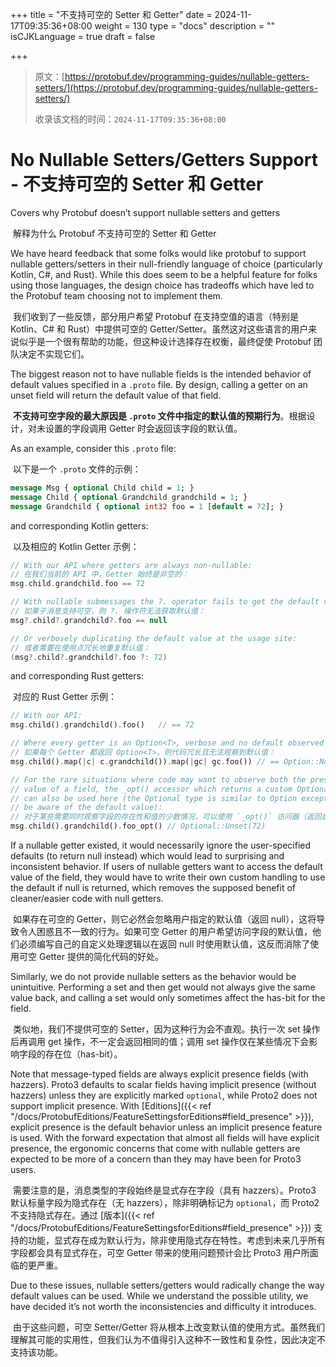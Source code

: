 +++
title = "不支持可空的 Setter 和 Getter"
date = 2024-11-17T09:35:36+08:00
weight = 130
type = "docs"
description = ""
isCJKLanguage = true
draft = false

+++

> 原文：[https://protobuf.dev/programming-guides/nullable-getters-setters/](https://protobuf.dev/programming-guides/nullable-getters-setters/)
>
> 收录该文档的时间：`2024-11-17T09:35:36+08:00`

# No Nullable Setters/Getters Support - 不支持可空的 Setter 和 Getter

Covers why Protobuf doesn’t support nullable setters and getters

​	解释为什么 Protobuf 不支持可空的 Setter 和 Getter

We have heard feedback that some folks would like protobuf to support nullable getters/setters in their null-friendly language of choice (particularly Kotlin, C#, and Rust). While this does seem to be a helpful feature for folks using those languages, the design choice has tradeoffs which have led to the Protobuf team choosing not to implement them.

​	我们收到了一些反馈，部分用户希望 Protobuf 在支持空值的语言（特别是 Kotlin、C# 和 Rust）中提供可空的 Getter/Setter。虽然这对这些语言的用户来说似乎是一个很有帮助的功能，但这种设计选择存在权衡，最终促使 Protobuf 团队决定不实现它们。

The biggest reason not to have nullable fields is the intended behavior of default values specified in a `.proto` file. By design, calling a getter on an unset field will return the default value of that field.

​	**不支持可空字段的最大原因是 `.proto` 文件中指定的默认值的预期行为**。根据设计，对未设置的字段调用 Getter 时会返回该字段的默认值。

As an example, consider this `.proto` file:

​	以下是一个 `.proto` 文件的示例：

```proto
message Msg { optional Child child = 1; }
message Child { optional Grandchild grandchild = 1; }
message Grandchild { optional int32 foo = 1 [default = 72]; }
```

and corresponding Kotlin getters:

​	以及相应的 Kotlin Getter 示例：

```kotlin
// With our API where getters are always non-nullable:
// 在我们当前的 API 中，Getter 始终是非空的：
msg.child.grandchild.foo == 72

// With nullable submessages the ?. operator fails to get the default value:
// 如果子消息支持可空，则 ?. 操作符无法获取默认值：
msg?.child?.grandchild?.foo == null

// Or verbosely duplicating the default value at the usage site:
// 或者需要在使用点冗长地重复默认值：
(msg?.child?.grandchild?.foo ?: 72)
```

and corresponding Rust getters:

​	对应的 Rust Getter 示例：

```rust
// With our API:
msg.child().grandchild().foo()   // == 72

// Where every getter is an Option<T>, verbose and no default observed
// 如果每个 Getter 都返回 Option<T>，则代码冗长且无法观察到默认值：
msg.child().map(|c| c.grandchild()).map(|gc| gc.foo()) // == Option::None

// For the rare situations where code may want to observe both the presence and
// value of a field, the _opt() accessor which returns a custom Optional type
// can also be used here (the Optional type is similar to Option except can also
// be aware of the default value):
// 对于某些需要同时观察字段的存在性和值的少数情况，可以使用 `_opt()` 访问器（返回自定义的 Optional 类型，类似于 Option，但也可以感知默认值）：
msg.child().grandchild().foo_opt() // Optional::Unset(72)
```

If a nullable getter existed, it would necessarily ignore the user-specified defaults (to return null instead) which would lead to surprising and inconsistent behavior. If users of nullable getters want to access the default value of the field, they would have to write their own custom handling to use the default if null is returned, which removes the supposed benefit of cleaner/easier code with null getters.

​	如果存在可空的 Getter，则它必然会忽略用户指定的默认值（返回 null），这将导致令人困惑且不一致的行为。如果可空 Getter 的用户希望访问字段的默认值，他们必须编写自己的自定义处理逻辑以在返回 null 时使用默认值，这反而消除了使用可空 Getter 提供的简化代码的好处。

Similarly, we do not provide nullable setters as the behavior would be unintuitive. Performing a set and then get would not always give the same value back, and calling a set would only sometimes affect the has-bit for the field.

​	类似地，我们不提供可空的 Setter，因为这种行为会不直观。执行一次 set 操作后再调用 get 操作，不一定会返回相同的值；调用 set 操作仅在某些情况下会影响字段的存在位（has-bit）。

Note that message-typed fields are always explicit presence fields (with hazzers). Proto3 defaults to scalar fields having implicit presence (without hazzers) unless they are explicitly marked `optional`, while Proto2 does not support implicit presence. With [Editions]({{< ref "/docs/ProtobufEditions/FeatureSettingsforEditions#field_presence" >}}), explicit presence is the default behavior unless an implicit presence feature is used. With the forward expectation that almost all fields will have explicit presence, the ergonomic concerns that come with nullable getters are expected to be more of a concern than they may have been for Proto3 users.

​	需要注意的是，消息类型的字段始终是显式存在字段（具有 hazzers）。Proto3 默认标量字段为隐式存在（无 hazzers），除非明确标记为 `optional`，而 Proto2 不支持隐式存在。通过 [版本]({{< ref "/docs/ProtobufEditions/FeatureSettingsforEditions#field_presence" >}}) 支持的功能，显式存在成为默认行为，除非使用隐式存在特性。考虑到未来几乎所有字段都会具有显式存在，可空 Getter 带来的使用问题预计会比 Proto3 用户所面临的更严重。

Due to these issues, nullable setters/getters would radically change the way default values can be used. While we understand the possible utility, we have decided it’s not worth the inconsistencies and difficulty it introduces.

​	由于这些问题，可空 Setter/Getter 将从根本上改变默认值的使用方式。虽然我们理解其可能的实用性，但我们认为不值得引入这种不一致性和复杂性，因此决定不支持该功能。

